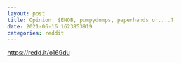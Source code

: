```yaml
--- 
layout: post 
title: Opinion: $ENOB, pumpydumps, paperhands or....? 
date: 2021-06-16 1623853919 
categories: reddit 
--- 
```

https://redd.it/o169du